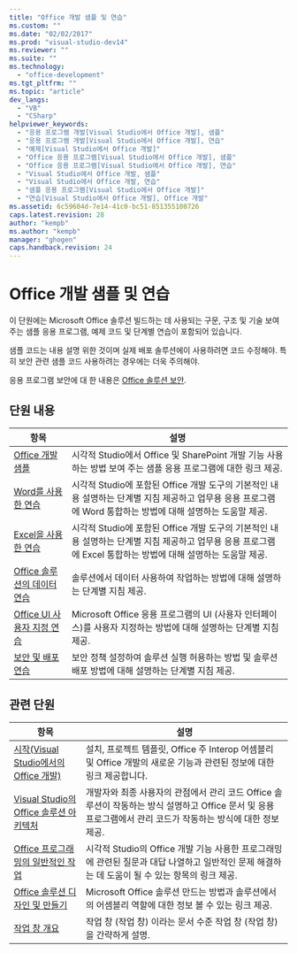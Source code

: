 ```yaml
---
title: "Office 개발 샘플 및 연습"
ms.custom: ""
ms.date: "02/02/2017"
ms.prod: "visual-studio-dev14"
ms.reviewer: ""
ms.suite: ""
ms.technology: 
  - "office-development"
ms.tgt_pltfrm: ""
ms.topic: "article"
dev_langs: 
  - "VB"
  - "CSharp"
helpviewer_keywords: 
  - "응용 프로그램 개발[Visual Studio에서 Office 개발], 샘플"
  - "응용 프로그램 개발[Visual Studio에서 Office 개발], 연습"
  - "예제[Visual Studio에서 Office 개발]"
  - "Office 응용 프로그램[Visual Studio에서 Office 개발], 샘플"
  - "Office 응용 프로그램[Visual Studio에서 Office 개발], 연습"
  - "Visual Studio에서 Office 개발, 샘플"
  - "Visual Studio에서 Office 개발, 연습"
  - "샘플 응용 프로그램[Visual Studio에서 Office 개발]"
  - "연습[Visual Studio에서 Office 개발], Office 개발"
ms.assetid: 6c59604d-7e14-41c0-bc51-851355100726
caps.latest.revision: 28
author: "kempb"
ms.author: "kempb"
manager: "ghogen"
caps.handback.revision: 24
---
```

# Office 개발 샘플 및 연습
  이 단원에는 Microsoft Office 솔루션 빌드하는 데 사용되는 구문, 구조 및 기술 보여 주는 샘플 응용 프로그램, 예제 코드 및 단계별 연습이 포함되어 있습니다.  
  
 샘플 코드는 내용 설명 위한 것이며 실제 배포 솔루션에이 사용하려면 코드 수정해야.  특히 보안 관련 샘플 코드 사용하려는 경우에는 더욱 주의해야.  
  
 응용 프로그램 보안에 대 한 내용은  [Office 솔루션 보안](../vsto/securing-office-solutions.md).  
  
## 단원 내용  
  
|항목|설명|  
|--------|--------|  
|[Office 개발 샘플](../vsto/office-development-samples.md)|시각적 Studio에서 Office 및 SharePoint 개발 기능 사용하는 방법 보여 주는 샘플 응용 프로그램에 대한 링크 제공.|  
|[Word를 사용한 연습](../vsto/walkthroughs-using-word.md)|시각적 Studio에 포함된 Office 개발 도구의 기본적인 내용 설명하는 단계별 지침 제공하고 업무용 응용 프로그램에 Word 통합하는 방법에 대해 설명하는 도움말 제공.|  
|[Excel을 사용한 연습](../vsto/walkthroughs-using-excel.md)|시각적 Studio에 포함된 Office 개발 도구의 기본적인 내용 설명하는 단계별 지침 제공하고 업무용 응용 프로그램에 Excel 통합하는 방법에 대해 설명하는 도움말 제공.|  
|[Office 솔루션의 데이터 연습](../vsto/data-in-office-solutions-walkthroughs.md)|솔루션에서 데이터 사용하여 작업하는 방법에 대해 설명하는 단계별 지침 제공.|  
|[Office UI 사용자 지정 연습](../vsto/office-ui-customization-walkthroughs.md)|Microsoft Office 응용 프로그램의 UI \(사용자 인터페이스\)를 사용자 지정하는 방법에 대해 설명하는 단계별 지침 제공.|  
|[보안 및 배포 연습](../vsto/security-and-deployment-walkthroughs.md)|보안 정책 설정하여 솔루션 실행 허용하는 방법 및 솔루션 배포 방법에 대해 설명하는 단계별 지침 제공.|  
  
## 관련 단원  
  
|항목|설명|  
|--------|--------|  
|[시작&#40;Visual Studio에서의 Office 개발&#41;](../vsto/getting-started-office-development-in-visual-studio.md)|설치, 프로젝트 템플릿, Office 주 Interop 어셈블리 및 Office 개발의 새로운 기능과 관련된 정보에 대한 링크 제공합니다.|  
|[Visual Studio의 Office 솔루션 아키텍처](../vsto/architecture-of-office-solutions-in-visual-studio.md)|개발자와 최종 사용자의 관점에서 관리 코드 Office 솔루션이 작동하는 방식 설명하고 Office 문서 및 응용 프로그램에서 관리 코드가 작동하는 방식에 대한 정보 제공.|  
|[Office 프로그래밍의 일반적인 작업](../vsto/common-tasks-in-office-programming.md)|시각적 Studio의 Office 개발 기능 사용한 프로그래밍에 관련된 질문과 대답 나열하고 일반적인 문제 해결하는 데 도움이 될 수 있는 항목의 링크 제공.|  
|[Office 솔루션 디자인 및 만들기](../vsto/designing-and-creating-office-solutions.md)|Microsoft Office 솔루션 만드는 방법과 솔루션에서의 어셈블리 역할에 대한 정보 볼 수 있는 링크 제공.|  
|[작업 창 개요](../vsto/actions-pane-overview.md)|작업 창 \(작업 창\) 이라는 문서 수준 작업 창 \(작업 창\)을 간략하게 설명.|  
  
  